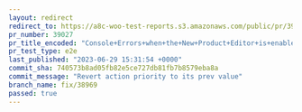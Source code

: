 ```yaml
---
layout: redirect
redirect_to: https://a8c-woo-test-reports.s3.amazonaws.com/public/pr/39027/e2e/index.html
pr_number: 39027
pr_title_encoded: "Console+Errors+when+the+New+Product+Editor+is+enabled"
pr_test_type: e2e
last_published: "2023-06-29 15:31:54 +0000"
commit_sha: 740573b8ad05fb82e5ce727db81fb7b8579eba8a
commit_message: "Revert action priority to its prev value"
branch_name: fix/38969
passed: true
---
```


